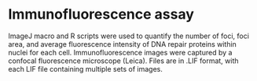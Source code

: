 Immunofluorescence assay
=============================
ImageJ macro and R scripts were used to quantify the number of foci, foci area, and average fluorescence intensity of DNA repair proteins within nuclei for each cell.
Immunofluorescence images were captured by a confocal fluorescence microscope (Leica). Files are in .LIF format, with each LIF file containing multiple sets of images.
